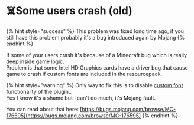 # ☠️Some users crash \(old\)

{% hint style="success" %}
This problem was fixed long time ago, if you still have this problem probably it's a bug introduced again by Mojang
{% endhint %}

If some of your users crash it's because of a Minecraft bug which is really deep inside game logic.  
Problem is that some Intel HD Graphics cards have a driver bug that cause game to crash if custom fonts are included in the resourcepack.

{% hint style="warning" %}
Only way to fix this is to disable [custom font](../../plugin-usage/adding-content/fonts/method-1/) functionality of the plugin..  
Yes I know it's a shame but I can't do much, it's Mojang fault.  
  
You can read about that here: [https://bugs.mojang.com/browse/MC-176595](https://bugs.mojang.com/browse/MC-176595)
{% endhint %}

